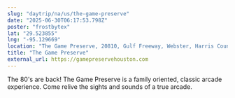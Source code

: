 ```yaml
---
slug: "daytrip/na/us/the-game-preserve"
date: "2025-06-30T06:17:53.798Z"
poster: "frostbytex"
lat: "29.523855"
lng: "-95.129669"
location: "The Game Preserve, 20810, Gulf Freeway, Webster, Harris County, Texas, 77598, United States"
title: "The Game Preserve"
external_url: https://gamepreservehouston.com
---
```

The 80's are back! The Game Preserve is a family oriented, classic arcade experience. Come relive the sights and sounds of a true arcade.